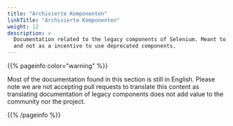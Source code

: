 ```yaml
---
title: "Archivierte Komponenten"
linkTitle: "Archivierte Komponenten"
weight: 12
description: >
  Documentation related to the legacy components of Selenium. Meant to be kept purely for historical reasons 
  and not as a incentive to use deprecated components.
---
```


{{% pageinfo color="warning" %}}
<p class="lead">
   <i class="fas fa-language display-4"></i> 
   Most of the documentation found in this section is still in English.
   Please note we are not accepting pull requests to translate this content
   as translating documentation of legacy components does not add value to
   the community nor the project.
</p>
{{% /pageinfo %}}
